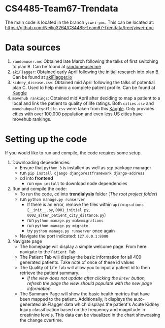 # CS4485-Team67-Trendata

The main code is located in the branch `yiwei-poc`. This can be located at: https://github.com/Neilio3264/CS4485-Team67-Trendata/tree/yiwei-poc

# Data sources
1. `randomuser.me`: Obtained late March following the talks of first switching to plan B. Can be found at [randomeuser.me](https://randomuser.me/)
2. `akiFlagger`: Obtained early April following the initial research into plan B. Can be found at [akiFlagger.io](https://akiflagger.readthedocs.io/en/latest/)
3. `kidney_disease.csv`: Obtained mid April following the talks of potential plan C. Used to help mimic a complete patient profile. Can be found at [Kaggle](https://www.kaggle.com/code/drt953/classification-clustering-ckd/notebook)
4. `movehub rankings`: Obtained mid April after deciding to map a patient to a local and link the patient to quality of life ratings. Both `cities.csv` and `movehubqualityoflife.csv` were taken from this [Kaggle](https://www.kaggle.com/code/adrianofonseca1000/linearregression-movehubcity/data?select=cities.csv). Only provides cities with over 100,000 population and even less US cities have movehub rankings.

# Setting up the code

If you would like to run and compile, the code requires some setup.

1. Downloading dependencies:
   - Ensure that `python 3` is installed as well as `pip` package manager
   - run `pip install django djangorestframework django-address`
   - cd into **frontend**
     - run `npm install` to download node dependencies
2. Run and compile the code:
   - To run the code, cd into **trendialysis** folder (*The root project folder*)
   - run `python manage.py runserver`
     - If there is an error, remove the files within `api/migrations` (`__init__.py`, `0001_initial.py`, `0002_alter_patient_city_distance.py`)
     - run `python manage.py makemigrations`
     - run `python manage.py migrate`
     - try `python manage.py runserver` once again
   - Navigate the port indicated: `127.0.0.1:8000`
3. Navigate page
   - The homepage will display a simple welcome page. From here navigate to the `Patient Tab`
   - The Patient Tab will display the basic information for all 400 generated patients. Take note of once of these id values
   - The Quality of Life Tab will allow you to input a patient id to then retrieve the patient summary.
     - *If the view does not update after clicking the `Enter` button, refresh the page the view should populate with the new page information.*
   - The Summary Page will show the basic health metrics that have been mapped to the patient. Additionally, it displays the auto-generated akiFlagger data which displays the patient's Acute Kidney Injury classification based on the frequency and magnitude in creatinine levels. This data can be visualized in the chart showcasing the change overtime.